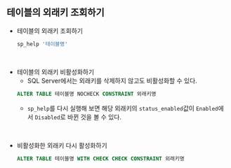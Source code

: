 ## 테이블의 외래키 조회하기


- 테이블의 외래키 조회하기
    ```SQL
    sp_help '테이블명'
    ```
 <br/>

- 테이블의 외래키 비활성화하기
    - SQL Server에서는 외래키를 삭제하지 않고도 비활성화할 수 있다.
    ```SQL 
    ALTER TABLE 테이블명 NOCHECK CONSTRAINT 외래키명
    ```
    - `sp_help`를 다시 실행해 보면 해당 외래키의 `status_enabled`값이 `Enabled`에서 `Disabled`로 바뀐 것을 볼 수 있다.  
<br/>
    
- 비활성화한 외래키 다시 활성화하기
    ```SQL 
    ALTER TABLE 테이블명 WITH CHECK CHECK CONSTRAINT 외래키명
    ```
